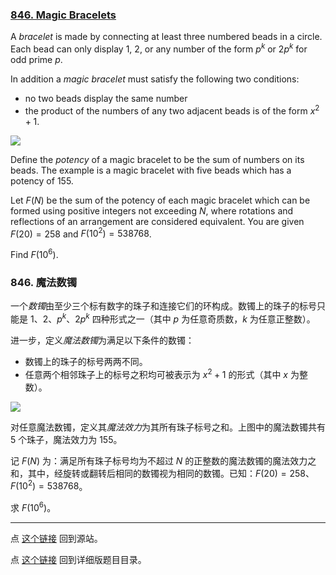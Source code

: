 ### [846. Magic Bracelets](https://projecteuler.net/problem=846)

A *bracelet* is made by connecting at least three numbered beads in a circle. Each bead can only display $1$, $2$, or any number of the form $p^k$ or $2p^k$ for odd prime $p$.

In addition a *magic bracelet* must satisfy the following two conditions:

* no two beads display the same number
* the product of the numbers of any two adjacent beads is of the form $x^2+1$.

![](https://pe.xiaoyaowudi.com/resources/images/0846_diagram.jpg?1684224225)


Define the *potency* of a magic bracelet to be the sum of numbers on its beads. 
The example is a magic bracelet with five beads which has a potency of 155. 

Let $F(N)$ be the sum of the potency of each magic bracelet which can be formed using positive integers not exceeding $N$, where rotations and reflections of an arrangement are considered equivalent. You are given $F(20)=258$ and $F(10^2)=538768$.

Find $F(10^6)$.

### 846. 魔法数镯

一个*数镯*由至少三个标有数字的珠子和连接它们的环构成。数镯上的珠子的标号只能是 $1$、$2$、$p^k$、$2p^k$ 四种形式之一（其中 $p$ 为任意奇质数，$k$ 为任意正整数）。

进一步，定义*魔法数镯*为满足以下条件的数镯：

* 数镯上的珠子的标号两两不同。
* 任意两个相邻珠子上的标号之积均可被表示为 $x^2 + 1$ 的形式（其中 $x$ 为整数）。

![](https://pe.xiaoyaowudi.com/resources/images/0846_diagram.jpg?1684224225)

对任意魔法数镯，定义其*魔法效力*为其所有珠子标号之和。上图中的魔法数镯共有 5 个珠子，魔法效力为 155。

记 $F(N)$ 为：满足所有珠子标号均为不超过 $N$ 的正整数的魔法数镯的魔法效力之和，其中，经旋转或翻转后相同的数镯视为相同的数镯。已知：$F(20) = 258$、$F(10^2) = 538768$。

求 $F(10^6)$。

---

点 [这个链接](https://fsy-juruo.github.io/pe-chinese-translation/) 回到源站。

点 [这个链接](https://fsy-juruo.github.io/pe-chinese-translation/detailed_content_archives.html) 回到详细版题目目录。